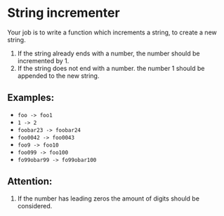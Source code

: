 # String incrementer

Your job is to write a function which increments a string, to create a new string.

1. If the string already ends with a number, the number should be incremented by 1.
2. If the string does not end with a number. the number 1 should be appended to the new string.

## Examples:

- `foo -> foo1`
- `1 -> 2`
- `foobar23 -> foobar24`
- `foo0042 -> foo0043`
- `foo9 -> foo10`
- `foo099 -> foo100`
- `fo99obar99 -> fo99obar100`

## Attention:

1. If the number has leading zeros the amount of digits should be considered.
